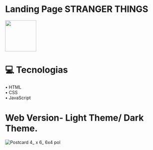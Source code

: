 # Landing Page STRANGER THINGS

<img height= "100rem" src="https://iamsandralima.github.io/lp-mundo-invertido.st/assets/logo.svg"/>

# 💻 Tecnologias

• HTML<br>
• CSS<br>
• JavaScript<br>

# Web Version- Light Theme/ Dark Theme.

![Postcard 4_ x 6_ 6x4  pol](https://user-images.githubusercontent.com/107657763/187016957-234c65d1-769d-4fde-979d-9f018ebc98c6.jpg)
